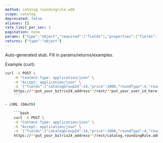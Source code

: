 ```yaml
---
method: catalog.roundingrule.add
scope: catalog
deprecated: false
aliases: []
rate_limit_per_sec: 2
pagination: none
params: {"type":"object","required":["fields"],"properties":{"fields":{"type":"object"}}}
returns: {"type":"object"}
---
```


Auto-generated stub. Fill in params/returns/examples.

Example (curl):

```bash
curl -X POST \
    -H "Content-Type: application/json" \
    -H "Accept: application/json" \
    -d '{"fields":{"catalogGroupId":14,"price":1000,"roundType":4,"roundPrecision":100}}' \
    https://**put_your_bitrix24_address**/rest/**put_your_user_id_here**/**put_your_webbhook_here**/catalog.roundingRule.add
    ```

- cURL (OAuth)

    ```bash
    curl -X POST \
    -H "Content-Type: application/json" \
    -H "Accept: application/json" \
    -d '{"fields":{"catalogGroupId":14,"price":1000,"roundType":4,"roundPrecision":100},"auth":"**put_access_token_here**"}' \
    https://**put_your_bitrix24_address**/rest/catalog.roundingRule.add
```
